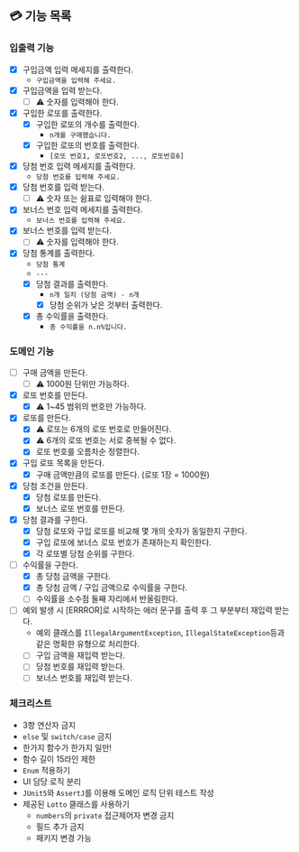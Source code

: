 ## 💳 기능 목록

### 입출력 기능

- [x] 구입금액 입력 메세지를 출력한다.
    - `구입금액을 입력해 주세요.`
- [x] 구입금액을 입력 받는다.
    - [ ] ⚠️ 숫자를 입력해야 한다.
- [x] 구입한 로또를 출력한다.
    - [x] 구입한 로또의 개수를 출력한다.
        - `n개를 구매했습니다.`
    - [x] 구입한 로또의 번호를 출력한다.
        - `[로또 번호1, 로또번호2, ..., 로또번호6]`
- [x] 당첨 번호 입력 메세지를 출력한다.
    - `당첨 번호를 입력해 주세요.`
- [x] 당첨 번호를 입력 받는다.
    - [ ] ⚠️ 숫자 또는 쉼표로 입력해야 한다.
- [x] 보너스 번호 입력 메세지를 출력한다.
    - `보너스 번호를 입력해 주세요.`
- [x] 보너스 번호를 입력 받는다.
    - [ ] ⚠️ 숫자를 입력해야 한다.
- [x] 당첨 통계를 출력한다.
    - `당첨 통계`
    - `---`
    - [x] 당첨 결과를 출력한다.
        - `n개 일치 (당첨 금액) - n개`
        - [x] 당첨 순위가 낮은 것부터 출력한다.
    - [x] 총 수익률을 출력한다.
        - `총 수익률을 n.n%입니다.`

### 도메인 기능

- [ ] 구매 금액을 만든다.
    - [ ] ⚠️ 1000원 단위만 가능하다.
- [x] 로또 번호를 만든다.
    - [x] ⚠️ 1~45 범위의 번호만 가능하다.
- [x] 로또를 만든다.
    - [x] ⚠️ 로또는 6개의 로또 번호로 만들어진다.
    - [x] ⚠️ 6개의 로또 번호는 서로 중복될 수 없다.
    - [x] 로또 번호를 오름차순 정렬한다.
- [x] 구입 로또 목록을 만든다.
    - [x] 구매 금액만큼의 로또를 만든다. (로또 1장 = 1000원)
- [x] 당첨 조건을 만든다.
    - [x] 당첨 로또를 만든다.
    - [x] 보너스 로또 번호를 만든다.
- [x] 당첨 결과를 구한다.
    - [x] 당첨 로또와 구입 로또를 비교해 몇 개의 숫자가 동일한지 구한다.
    - [x] 구입 로또에 보너스 로또 번호가 존재하는지 확인한다.
    - [x] 각 로또별 당첨 순위를 구한다.
- [ ] 수익률을 구한다.
    - [x] 총 당첨 금액을 구한다.
    - [x] 총 당첨 금액 / 구입 금액으로 수익률을 구한다.
    - [ ] 수익률을 소수점 둘째 자리에서 반올림한다.
- [ ] 예외 발생 시 [ERRROR]로 시작하는 에러 문구를 출력 후 그 부분부터 재입력 받는다.
    - 예외 클래스를 `IllegalArgumentException`, `IllegalStateException`등과 같은 명확한 유형으로 처리한다.
    - [ ] 구입 금액을 재입력 받는다.
    - [ ] 당첨 번호를 재입력 받는다.
    - [ ] 보너스 번호를 재입력 받는다.

### 체크리스트

- 3항 연산자 금지
- `else` 및 `switch/case` 금지
- 한가지 함수가 한가지 일만!
- 함수 길이 15라인 제한
- `Enum` 적용하기
- UI 담당 로직 분리
- `JUnit5`와 `AssertJ`를 이용해 도메인 로직 단위 테스트 작성
- 제공된 `Lotto` 클래스를 사용하기
    - `numbers`의 `private` 접근제어자 변경 금지
    - 필드 추가 금지
    - 패키지 변경 가능
